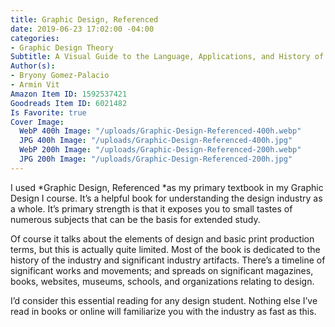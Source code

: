 ```yaml
---
title: Graphic Design, Referenced
date: 2019-06-23 17:02:00 -04:00
categories:
- Graphic Design Theory
Subtitle: A Visual Guide to the Language, Applications, and History of Graphic Design
Author(s):
- Bryony Gomez-Palacio
- Armin Vit
Amazon Item ID: 1592537421
Goodreads Item ID: 6021482
Is Favorite: true
Cover Image:
  WebP 400h Image: "/uploads/Graphic-Design-Referenced-400h.webp"
  JPG 400h Image: "/uploads/Graphic-Design-Referenced-400h.jpg"
  WebP 200h Image: "/uploads/Graphic-Design-Referenced-200h.webp"
  JPG 200h Image: "/uploads/Graphic-Design-Referenced-200h.jpg"
---
```


I used *Graphic Design, Referenced *as my primary textbook in my Graphic Design I course. It’s a helpful book for understanding the design industry as a whole. It’s primary strength is that it exposes you to small tastes of numerous subjects that can be the basis for extended study.

Of course it talks about the elements of design and basic print production terms, but this is actually quite limited. Most of the book is dedicated to the history of the industry and significant industry artifacts. There’s a timeline of significant works and movements; and spreads on significant magazines, books, websites, museums, schools, and organizations relating to design.

I’d consider this essential reading for any design student. Nothing else I’ve read in books or online will familiarize you with the industry as fast as this.